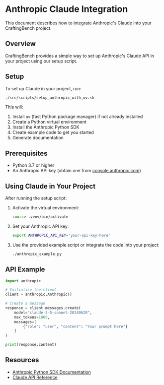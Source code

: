 # Anthropic Claude Integration

This document describes how to integrate Anthropic's Claude into your CraftingBench project.

## Overview

CraftingBench provides a simple way to set up Anthropic's Claude API in your project using our setup script.

## Setup

To set up Claude in your project, run:

```bash
./src/scripts/setup_anthropic_with_uv.sh
```

This will:
1. Install `uv` (fast Python package manager) if not already installed
2. Create a Python virtual environment
3. Install the Anthropic Python SDK
4. Create example code to get you started
5. Generate documentation

## Prerequisites

- Python 3.7 or higher
- An Anthropic API key (obtain one from [console.anthropic.com](https://console.anthropic.com/))

## Using Claude in Your Project

After running the setup script:

1. Activate the virtual environment:
   ```bash
   source .venv/bin/activate
   ```

2. Set your Anthropic API key:
   ```bash
   export ANTHROPIC_API_KEY='your-api-key-here'
   ```

3. Use the provided example script or integrate the code into your project:
   ```bash
   ./anthropic_example.py
   ```

## API Example

```python
import anthropic

# Initialize the client
client = anthropic.Anthropic()

# Create a message
response = client.messages.create(
    model="claude-3-5-sonnet-20240620",
    max_tokens=1000,
    messages=[
        {"role": "user", "content": "Your prompt here"}
    ]
)

print(response.content)
```

## Resources

- [Anthropic Python SDK Documentation](https://docs.anthropic.com/en/docs/initial-setup)
- [Claude API Reference](https://docs.anthropic.com/en/api/reference) 
